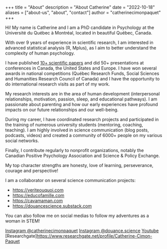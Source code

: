 +++
title = "About"
description = "About Catherine"
date = "2022-10-18"
aliases = ["about-us", "about", "contact"]
author = "catherinecimonpaquet"
+++

Hi! My name is Catherine and I am a PhD candidate in Psychology at the Université du Québec à Montréal, located in beautiful Québec, Canada.

With over 9 years of experience in scientific research, I am interested in advanced statistical analysis (R, Mplus), as I aim to better understand the complexity of human psychology.

I have published [10+ scientific papers](https://scholar.google.ca/citations?user=5-tHWakAAAAJ&hl=en) and did 50+ presentations at conferences in Canada, the United States and Europe. I have won several awards in national competitions (Québec Research Funds, Social Sciences and Humanities Research Council of Canada) and I have the opportunity to do international research visits as part of my work.

My research interests are in the area of human development (interpersonal relationships, motivation, passion, sleep, and educational pathways). I am passionate about parenting and how our early experiences have profound impacts on our future relationships and our well-being.

During my career, I have coordinated research projects and participated in the training of numerous university students (mentoring, coaching, teaching). I am highly involved in science communication (blog posts, podcasts, videos) and created a community of 6000+ people on my various social networks.

Finally, I contribute regularly to nonprofit organizations, notably the Canadian Positive Psychology Association and Science & Policy Exchange.

My top character strengths are honesty, love of learning, perseverance, courage and perspective!

I am a collaborator on several science communication projects:

* https://veriteouquoi.com
* https://educofamille.com
* https://cavamaman.com
* https://douancescience.substack.com

You can also follow me on social medias to follow my adventures as a woman in STEM!

[Instagram @catherinecimonpaquet](https://instagram.com/catherinecimonpaquet)
[Instagram @douance.science](https://instagram.com/douance.science)
[Youtube](https://www.youtube.com/channel/UCXo81TUwh_ZizM75VxLD05g)
[Researchgate]https://www.researchgate.net/profile/Catherine-Cimon-Paquet
